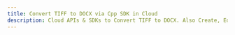 ---title: Convert TIFF to DOCX via Cpp SDK in Clouddescription: Cloud APIs & SDKs to Convert TIFF to DOCX. Also Create, Edit & Render Microsoft Word & OpenOffice documents in the Cloud.---
